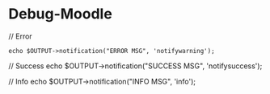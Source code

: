 # Debug-Moodle

// Error
```
echo $OUTPUT->notification("ERROR MSG", 'notifywarning');
```
// Success
echo $OUTPUT->notification("SUCCESS MSG", 'notifysuccess');

// Info
echo $OUTPUT->notification("INFO MSG", 'info');

